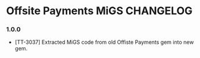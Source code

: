 # Offsite Payments MiGS CHANGELOG

### 1.0.0
* [TT-3037] Extracted MiGS code from old Offiste Payments gem into new gem.
